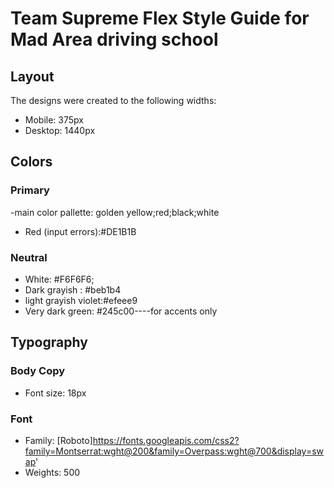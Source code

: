 # Team Supreme Flex Style Guide for Mad Area driving school

## Layout

The designs were created to the following widths:

- Mobile: 375px
- Desktop: 1440px

## Colors

### Primary
<!--well verify color #s at thurs meeting-->
-main color pallette: golden yellow;red;black;white
- Red (input errors):#DE1B1B

### Neutral

- White: #F6F6F6;
- Dark grayish : #beb1b4
- light grayish violet:#efeee9
- Very dark green: #245c00----for accents only

## Typography

### Body Copy

- Font size: 18px

### Font

- Family: [Roboto]https://fonts.googleapis.com/css2?family=Montserrat:wght@200&family=Overpass:wght@700&display=swap'
- Weights: 500
